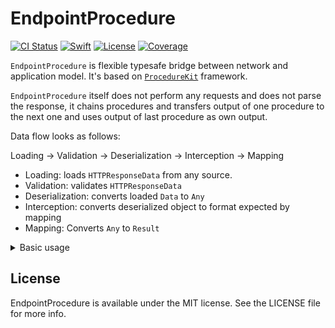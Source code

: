 # EndpointProcedure


[![CI Status](https://img.shields.io/travis/sviatoslav/EndpointProcedure.svg?style=for-the-badge)](https://travis-ci.org/sviatoslav/EndpointProcedure)
[![Swift](https://img.shields.io/badge/Swift-4.2-orange.svg?style=for-the-badge)](https://swift.org)
[![License](https://img.shields.io/github/license/sviatoslav/EndpointProcedure.svg?style=for-the-badge)](https://github.com/sviatoslav/EndpointProcedure/blob/master/LICENSE)
[![Coverage](https://img.shields.io/codecov/c/github/sviatoslav/EndpointProcedure.svg?style=for-the-badge)](https://codecov.io/gh/sviatoslav/EndpointProcedure)

<!--
[![Version](https://img.shields.io/cocoapods/v/EndpointProcedure.svg?style=flat)](http://cocoapods.org/pods/EndpointProcedure)
[
[![Platform](https://img.shields.io/cocoapods/p/EndpointProcedure.svg?style=flat)](http://cocoapods.org/pods/EndpointProcedure)-->

`EndpointProcedure` is flexible typesafe bridge between network and application model.
 It's based on [`ProcedureKit`](https://github.com/procedurekit/procedurekit) framework.

 `EndpointProcedure` itself does not perform any requests and does not parse the response, it chains procedures and transfers output of one procedure to the next one and uses output of last procedure as own output.

 Data flow looks as follows:

 Loading -> Validation -> Deserialization -> Interception -> Mapping
 - Loading: loads `HTTPResponseData` from any source.
 - Validation: validates `HTTPResponseData`
 - Deserialization: converts loaded `Data` to `Any`
 - Interception: converts deserialized object to format expected by mapping
 - Mapping: Converts `Any` to `Result`

 <details><summary>Basic usage</summary>
 <span class='playground'>[Example.playground](./Example.playground)</span>
 </details>

<!--## Requirements-->

<!--## Installation

EndpointProcedure is available through [CocoaPods](http://cocoapods.org). To install
it, simply add the following line to your Podfile:

```ruby
pod "EndpointProcedure"
```-->
<!--
## Author

Sviatoslav Yakymiv, sviatoslav.yakymiv@gmail.com-->

## License

EndpointProcedure is available under the MIT license. See the LICENSE file for more info.
